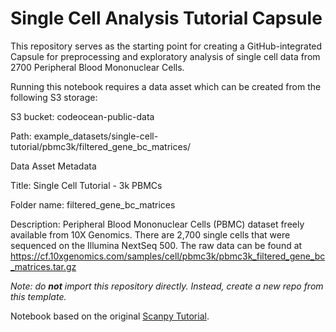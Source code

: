 # Single Cell Analysis Tutorial Capsule

This repository serves as the starting point for creating a GitHub-integrated Capsule for preprocessing and exploratory analysis of single cell data from 2700 Peripheral Blood Mononuclear Cells.  

Running this notebook requires a data asset which can be created from the following S3 storage:

S3 bucket: codeocean-public-data

Path: example_datasets/single-cell-tutorial/pbmc3k/filtered_gene_bc_matrices/

Data Asset Metadata

Title: Single Cell Tutorial - 3k PBMCs

Folder name: filtered_gene_bc_matrices

Description: Peripheral Blood Mononuclear Cells (PBMC) dataset freely available from 10X Genomics. There are 2,700 single cells that were sequenced on the Illumina NextSeq 500. The raw data can be found at https://cf.10xgenomics.com/samples/cell/pbmc3k/pbmc3k_filtered_gene_bc_matrices.tar.gz


*Note: do **not** import this repository directly. Instead, create a new repo from this template.*

Notebook based on the original [Scanpy Tutorial](https://scanpy-tutorials.readthedocs.io/en/latest/pbmc3k.html). 

